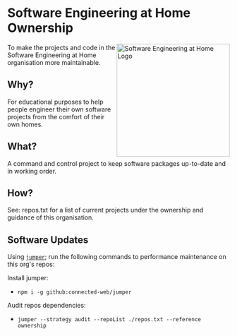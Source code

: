 # Software Engineering at Home Ownership

<img src="https://software-engineering-at-home.github.io/branding/graphics/seath-logo.svg" alt="Software Engineering at Home Logo" height="256" align="right" />

To make the projects and code in the Software Engineering at Home organisation more maintainable.

## Why?

For educational purposes to help people engineer their own software projects from the comfort of their own homes.

## What?

A command and control project to keep software packages up-to-date and in working order.

## How?

See: repos.txt for a list of current projects under the ownership and guidance of this organisation.


## Software Updates

Using [`jumper`](https://github.com/connected-web/jumper); run the following commands to performance maintenance on this org's repos:

Install jumper: 
- `npm i -g github:connected-web/jumper`

Audit repos dependencies: 
- `jumper --strategy audit --repoList ./repos.txt --reference ownership`